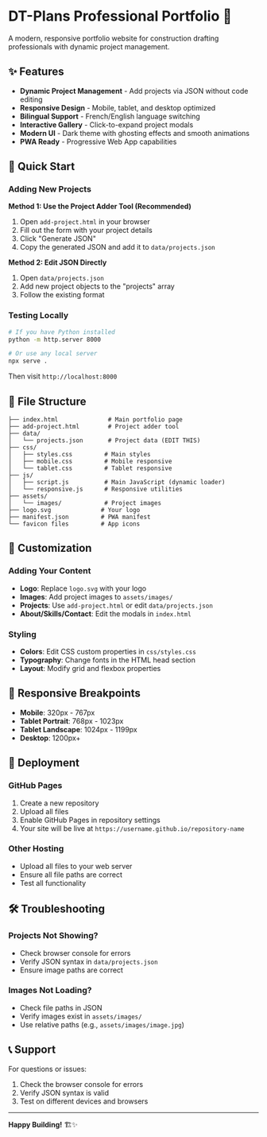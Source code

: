 # DT-Plans Professional Portfolio 🚀

A modern, responsive portfolio website for construction drafting professionals with dynamic project management.

## ✨ Features

- **Dynamic Project Management** - Add projects via JSON without code editing
- **Responsive Design** - Mobile, tablet, and desktop optimized
- **Bilingual Support** - French/English language switching
- **Interactive Gallery** - Click-to-expand project modals
- **Modern UI** - Dark theme with ghosting effects and smooth animations
- **PWA Ready** - Progressive Web App capabilities

## 🚀 Quick Start

### Adding New Projects

**Method 1: Use the Project Adder Tool (Recommended)**
1. Open `add-project.html` in your browser
2. Fill out the form with your project details
3. Click "Generate JSON"
4. Copy the generated JSON and add it to `data/projects.json`

**Method 2: Edit JSON Directly**
1. Open `data/projects.json`
2. Add new project objects to the "projects" array
3. Follow the existing format

### Testing Locally

```bash
# If you have Python installed
python -m http.server 8000

# Or use any local server
npx serve .
```

Then visit `http://localhost:8000`

## 📁 File Structure

```
├── index.html              # Main portfolio page
├── add-project.html        # Project adder tool
├── data/
│   └── projects.json       # Project data (EDIT THIS)
├── css/
│   ├── styles.css         # Main styles
│   ├── mobile.css         # Mobile responsive
│   └── tablet.css         # Tablet responsive
├── js/
│   ├── script.js          # Main JavaScript (dynamic loader)
│   └── responsive.js      # Responsive utilities
├── assets/
│   └── images/            # Project images
├── logo.svg              # Your logo
├── manifest.json         # PWA manifest
└── favicon files         # App icons
```

## 🎨 Customization

### Adding Your Content
- **Logo**: Replace `logo.svg` with your logo
- **Images**: Add project images to `assets/images/`
- **Projects**: Use `add-project.html` or edit `data/projects.json`
- **About/Skills/Contact**: Edit the modals in `index.html`

### Styling
- **Colors**: Edit CSS custom properties in `css/styles.css`
- **Typography**: Change fonts in the HTML head section
- **Layout**: Modify grid and flexbox properties

## 📱 Responsive Breakpoints

- **Mobile**: 320px - 767px
- **Tablet Portrait**: 768px - 1023px
- **Tablet Landscape**: 1024px - 1199px
- **Desktop**: 1200px+

## 🚀 Deployment

### GitHub Pages
1. Create a new repository
2. Upload all files
3. Enable GitHub Pages in repository settings
4. Your site will be live at `https://username.github.io/repository-name`

### Other Hosting
- Upload all files to your web server
- Ensure all file paths are correct
- Test all functionality

## 🛠️ Troubleshooting

### Projects Not Showing?
- Check browser console for errors
- Verify JSON syntax in `data/projects.json`
- Ensure image paths are correct

### Images Not Loading?
- Check file paths in JSON
- Verify images exist in `assets/images/`
- Use relative paths (e.g., `assets/images/image.jpg`)

## 📞 Support

For questions or issues:
1. Check the browser console for errors
2. Verify JSON syntax is valid
3. Test on different devices and browsers

---

**Happy Building!** 🏗️✨

